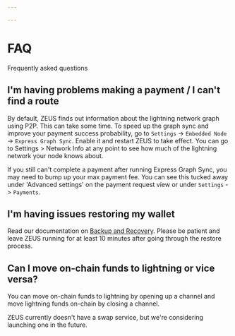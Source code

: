 ```yaml
---

---
```


# FAQ

Frequently asked questions

## I'm having problems making a payment / I can't find a route

By default, ZEUS finds out information about the lightning network graph using P2P. This can take some time. To speed up the graph sync and improve your payment success probability, go to `Settings` -> `Embedded Node` -> `Express Graph Sync`. Enable it and restart ZEUS to take effect. You can go to Settings > Network Info at any point to see how much of the lightning network your node knows about.

If you still can't complete a payment after running Express Graph Sync, you may need to bump up your max payment fee. You can see this tucked away under 'Advanced settings' on the payment request view or under `Settings` -> `Payments`.

## I'm having issues restoring my wallet

Read our documentation on [Backup and Recovery](https://docs.zeusln.app/for-users/embedded-node/backup-and-recovery#restoring-a-wallet). Please be patient and leave ZEUS running for at least 10 minutes after going through the restore process.

## Can I move on-chain funds to lightning or vice versa?

You can move on-chain funds to lightning by opening up a channel and move lightning funds on-chain by closing a channel.

ZEUS currently doesn't have a swap service, but we're considering launching one in the future.